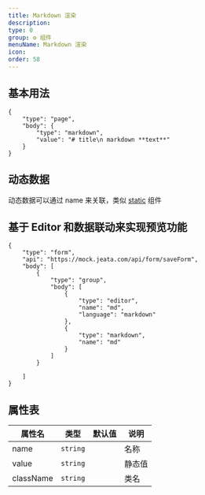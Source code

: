 ```yaml
---
title: Markdown 渲染
description:
type: 0
group: ⚙ 组件
menuName: Markdown 渲染
icon:
order: 58
---
```


## 基本用法

```schema
{
    "type": "page",
    "body": {
        "type": "markdown",
        "value": "# title\n markdown **text**"
    }
}
```

## 动态数据

动态数据可以通过 name 来关联，类似 [static](form/static) 组件

## 基于 Editor 和数据联动来实现预览功能

```schema: scope="body"
{
    "type": "form",
    "api": "https://mock.jeata.com/api/form/saveForm",
    "body": [
        {
            "type": "group",
            "body": [
                {
                    "type": "editor",
                    "name": "md",
                    "language": "markdown"
                },
                {
                    "type": "markdown",
                    "name": "md"
                }
            ]
        }

    ]
}
```

## 属性表

| 属性名    | 类型     | 默认值 | 说明   |
| --------- | -------- | ------ | ------ |
| name      | `string` |        | 名称   |
| value     | `string` |        | 静态值 |
| className | `string` |        | 类名   |
